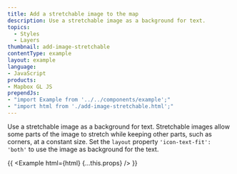 ```yaml
---
title: Add a stretchable image to the map
description: Use a stretchable image as a background for text.
topics:
  - Styles
  - Layers
thumbnail: add-image-stretchable
contentType: example
layout: example
language:
- JavaScript
products:
- Mapbox GL JS
prependJs:
- "import Example from '../../components/example';"
- "import html from './add-image-stretchable.html';"
---
```


Use a stretchable image as a background for text. Stretchable images allow some parts of the image to stretch while keeping other parts, such as corners, at a constant size. Set the `layout` property `'icon-text-fit': 'both'` to use the image as background for the text.

{{ <Example html={html} {...this.props} /> }}
